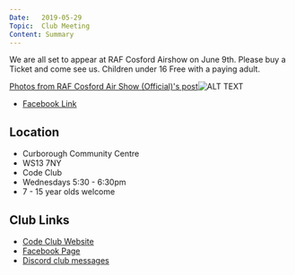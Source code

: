 ```yaml
---
Date:   2019-05-29
Topic:  Club Meeting
Content: Summary
---
```

We are all set to appear at RAF Cosford Airshow on June 9th. Please buy a Ticket and come see us. Children under 16 Free with a paying adult.

[Photos from RAF Cosford Air Show (Official)'s post](https://www.facebook.com/403139459698876/posts/2542433319102802/)![ALT TEXT](https://scontent.fbhx6-1.fna.fbcdn.net/v/t1.6435-9/61328718_2542426685770132_8432983855505342464_n.jpg?stp=dst-jpg_p720x720&_nc_cat=106&ccb=1-7&_nc_sid=730e14&_nc_ohc=GS6G9xhUHRMAX8B3DBf&_nc_ht=scontent.fbhx6-1.fna&edm=AKK4YLsEAAAA&oh=00_AfBcxV7Tp2D1t1Ula2CITIp92oyHlJ1VdBer4FL4W-MWTA&oe=654E3549)

* [Facebook Link](https://www.facebook.com/1481985248595237/posts/2067672920026464/)

## Location

* Curborough Community Centre
* WS13 7NY
* Code Club
* Wednesdays 5:30 - 6:30pm
* 7 - 15 year olds welcome

## Club Links

* [Code Club Website](https://lichfield-code-club.github.io/)
* [Facebook Page](https://www.facebook.com/LichfieldCoders)
* [Discord club messages](https://discord.gg/szz6xGK)
